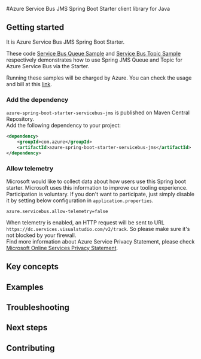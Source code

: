 #Azure Service Bus JMS Spring Boot Starter client library for Java
## Getting started

It is Azure Service Bus JMS Spring Boot Starter.

These code [Service Bus Queue Sample](../../azure-spring-boot-samples/azure-servicebus-jms-queue-spring-boot-sample/) and [Service Bus Topic Sample](../../azure-spring-boot-samples/azure-servicebus-jms-topic-spring-boot-sample/) respectively demonstrates how to use Spring JMS Queue and Topic for Azure Service Bus via the Starter.

Running these samples will be charged by Azure. You can check the usage and bill at this [link](https://azure.microsoft.com/en-us/account/).

### Add the dependency

`azure-spring-boot-starter-servicebus-jms` is published on Maven Central Repository.  
Add the following dependency to your project:

```xml
<dependency>
    <groupId>com.azure</groupId>
    <artifactId>azure-spring-boot-starter-servicebus-jms</artifactId>
</dependency>
```

### Allow telemetry
Microsoft would like to collect data about how users use this Spring boot starter. Microsoft uses this information to improve our tooling experience. Participation is voluntary. If you don't want to participate, just simply disable it by setting below configuration in `application.properties`.
```
azure.servicebus.allow-telemetry=false
```
When telemetry is enabled, an HTTP request will be sent to URL `https://dc.services.visualstudio.com/v2/track`. So please make sure it's not blocked by your firewall.  
Find more information about Azure Service Privacy Statement, please check [Microsoft Online Services Privacy Statement](https://www.microsoft.com/en-us/privacystatement/OnlineServices/Default.aspx). 

## Key concepts
## Examples
## Troubleshooting
## Next steps
## Contributing
